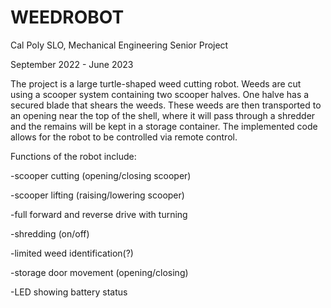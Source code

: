 # WEEDROBOT
Cal Poly SLO, Mechanical Engineering Senior Project

September 2022 - June 2023

The project is a large turtle-shaped weed cutting robot. Weeds are cut using a scooper system containing two scooper halves. One halve has a secured blade that shears the weeds. These weeds are then transported to an opening near the top of the shell, where it will pass through a shredder and the remains will be kept in a storage container. The implemented code allows for the robot to be controlled via remote control. 

Functions of the robot include:

-scooper cutting (opening/closing scooper)

-scooper lifting (raising/lowering scooper)

-full forward and reverse drive with turning

-shredding (on/off)

-limited weed identification(?)

-storage door movement (opening/closing)

-LED showing battery status

